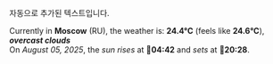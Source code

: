 
자동으로 추가된 텍스트입니다.

<!--START_SECTION:weather:moscow-->
Currently in **Moscow** (RU), the weather is: **24.4°C** (feels like **24.6°C**), ***overcast clouds***<br/>
On *August 05, 2025*, the *sun rises* at 🌅**04:42** and *sets* at 🌇**20:28**.
<!--END_SECTION:weather-->
